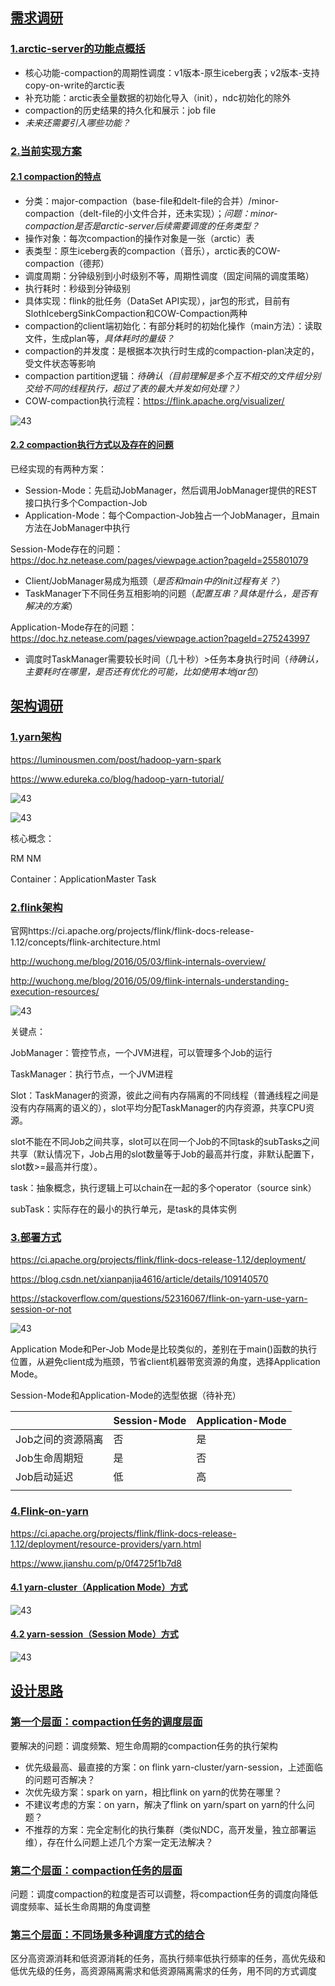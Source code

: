 ## [需求调研](http://doc.hz.netease.com/pages/viewpage.action?pageId=276001163#需求调研)

### [1.arctic-server的功能点概括](http://doc.hz.netease.com/pages/viewpage.action?pageId=276001163#1arctic-server的功能点概括)

- 核心功能-compaction的周期性调度：v1版本-原生iceberg表；v2版本-支持copy-on-write的arctic表
- 补充功能：arctic表全量数据的初始化导入（init），ndc初始化的除外
- compaction的历史结果的持久化和展示：job file
- *未来还需要引入哪些功能？*

### [2.当前实现方案](http://doc.hz.netease.com/pages/viewpage.action?pageId=276001163#2当前实现方案)

#### [2.1 compaction的特点](http://doc.hz.netease.com/pages/viewpage.action?pageId=276001163#21-compaction的特点)

- 分类：major-compaction（base-file和delt-file的合并）/minor-compaction（delt-file的小文件合并，还未实现）；*问题：minor-compaction是否是arctic-server后续需要调度的任务类型？*
- 操作对象：每次compaction的操作对象是一张（arctic）表
- 表类型：原生iceberg表的compaction（音乐），arctic表的COW-compaction（德邦）
- 调度周期：分钟级别到小时级别不等，周期性调度（固定间隔的调度策略）
- 执行耗时：秒级到分钟级别
- 具体实现：flink的批任务（DataSet API实现），jar包的形式，目前有SlothIcebergSinkCompaction和COW-Compaction两种
- compaction的client端初始化：有部分耗时的初始化操作（main方法）：读取文件，生成plan等，*具体耗时的量级？*
- compaction的并发度：是根据本次执行时生成的compaction-plan决定的，受文件状态等影响
- compaction partition逻辑：*待确认（目前理解是多个互不相交的文件组分别交给不同的线程执行，超过了表的最大并发如何处理？）*
- COW-compaction执行流程：https://flink.apache.org/visualizer/

![43](picture/41.png)

#### [2.2 compaction执行方式以及存在的问题](http://doc.hz.netease.com/pages/viewpage.action?pageId=276001163#22-compaction执行方式以及存在的问题)

已经实现的有两种方案：

- Session-Mode：先启动JobManager，然后调用JobManager提供的REST接口执行多个Compaction-Job
- Application-Mode：每个Compaction-Job独占一个JobManager，且main方法在JobManager中执行

Session-Mode存在的问题：https://doc.hz.netease.com/pages/viewpage.action?pageId=255801079

- Client/JobManager易成为瓶颈（*是否和main中的init过程有关？*）
- TaskManager下不同任务互相影响的问题（*配置互串？具体是什么，是否有解决的方案*）

Application-Mode存在的问题：https://doc.hz.netease.com/pages/viewpage.action?pageId=275243997

- 调度时TaskManager需要较长时间（几十秒）>任务本身执行时间（*待确认，主要耗时在哪里，是否还有优化的可能，比如使用本地jar包*）

## [架构调研](http://doc.hz.netease.com/pages/viewpage.action?pageId=276001163#架构调研)

### [1.yarn架构](http://doc.hz.netease.com/pages/viewpage.action?pageId=276001163#1yarn架构)

https://luminousmen.com/post/hadoop-yarn-spark

https://www.edureka.co/blog/hadoop-yarn-tutorial/

![43](picture/42.png)

![43](picture/43.png)

核心概念：

RM NM

Container：ApplicationMaster Task

### [2.flink架构](http://doc.hz.netease.com/pages/viewpage.action?pageId=276001163#2flink架构)

官网https://ci.apache.org/projects/flink/flink-docs-release-1.12/concepts/flink-architecture.html

http://wuchong.me/blog/2016/05/03/flink-internals-overview/

http://wuchong.me/blog/2016/05/09/flink-internals-understanding-execution-resources/

![43](picture/44.png)

关键点：

JobManager：管控节点，一个JVM进程，可以管理多个Job的运行

TaskManager：执行节点，一个JVM进程

Slot：TaskManager的资源，彼此之间有内存隔离的不同线程（普通线程之间是没有内存隔离的语义的），slot平均分配TaskManager的内存资源，共享CPU资源。

slot不能在不同Job之间共享，slot可以在同一个Job的不同task的subTasks之间共享（默认情况下，Job占用的slot数量等于Job的最高并行度，非默认配置下，slot数>=最高并行度）。

task：抽象概念，执行逻辑上可以chain在一起的多个operator（source sink）

subTask：实际存在的最小的执行单元，是task的具体实例

### [3.部署方式](http://doc.hz.netease.com/pages/viewpage.action?pageId=276001163#3部署方式)

https://ci.apache.org/projects/flink/flink-docs-release-1.12/deployment/

https://blog.csdn.net/xianpanjia4616/article/details/109140570

https://stackoverflow.com/questions/52316067/flink-on-yarn-use-yarn-session-or-not

![43](picture/45.png)

Application Mode和Per-Job Mode是比较类似的，差别在于main()函数的执行位置，从避免client成为瓶颈，节省client机器带宽资源的角度，选择Application Mode。

Session-Mode和Application-Mode的选型依据（待补充）

|                   | Session-Mode | Application-Mode |
| :---------------- | :----------- | :--------------- |
| Job之间的资源隔离 | 否           | 是               |
| Job生命周期短     | 是           | 否               |
| Job启动延迟       | 低           | 高               |
|                   |              |                  |

### [4.Flink-on-yarn](http://doc.hz.netease.com/pages/viewpage.action?pageId=276001163#4flink-on-yarn)

https://ci.apache.org/projects/flink/flink-docs-release-1.12/deployment/resource-providers/yarn.html

https://www.jianshu.com/p/0f4725f1b7d8

#### [4.1 yarn-cluster（Application Mode）方式](http://doc.hz.netease.com/pages/viewpage.action?pageId=276001163#41-yarn-clusterapplication-mode方式)

![43](picture/46.png)

#### [4.2 yarn-session（Session Mode）方式](http://doc.hz.netease.com/pages/viewpage.action?pageId=276001163#42-yarn-sessionsession-mode方式)

![43](picture/47.png)

## [设计思路](http://doc.hz.netease.com/pages/viewpage.action?pageId=276001163#设计思路)

### [第一个层面：compaction任务的调度层面](http://doc.hz.netease.com/pages/viewpage.action?pageId=276001163#第一个层面compaction任务的调度层面)

要解决的问题：调度频繁、短生命周期的compaction任务的执行架构

- 优先级最高、最直接的方案：on flink yarn-cluster/yarn-session，上述面临的问题可否解决？
- 次优先级方案：spark on yarn，相比flink on yarn的优势在哪里？
- 不建议考虑的方案：on yarn，解决了flink on yarn/spart on yarn的什么问题？
- 不推荐的方案：完全定制化的执行集群（类似NDC，高开发量，独立部署运维），存在什么问题上述几个方案一定无法解决？

### [第二个层面：compaction任务的层面](http://doc.hz.netease.com/pages/viewpage.action?pageId=276001163#第二个层面compaction任务的层面)

问题：调度compaction的粒度是否可以调整，将compaction任务的调度向降低调度频率、延长生命周期的角度调整

### [第三个层面：不同场景多种调度方式的结合](http://doc.hz.netease.com/pages/viewpage.action?pageId=276001163#第三个层面不同场景多种调度方式的结合)

区分高资源消耗和低资源消耗的任务，高执行频率低执行频率的任务，高优先级和低优先级的任务，高资源隔离需求和低资源隔离需求的任务，用不同的方式调度